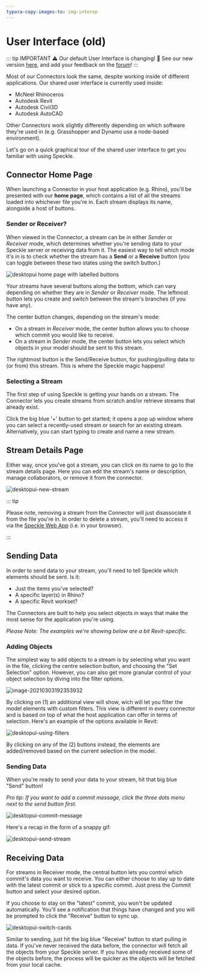 ```yaml
---
typora-copy-images-to: img-interop
---
```


# User Interface (old)

::: tip IMPORTANT ⚠️
Our default User Interface is changing! 🤩
See our new version [here](./ui2), and add your feedback on the [forum](https://speckle.community/t/new-desktopui-in-alpha-testing/1851)!
:::

Most of our Connectors look the same, despite working inside of different applications. Our shared user interface is currently used inside:

- McNeel Rhinoceros
- Autodesk Revit
- Autodesk Civil3D
- Autodesk AutoCAD

Other Connectors work slightly differently depending on which software they're used in (e.g. Grasshopper and Dynamo use a node-based environment).

Let's go on a quick graphical tour of the shared user interface to get you familiar with using Speckle.

## Connector Home Page

When launching a Connector in your host application (e.g. Rhino), you'll be presented with our **home page**, which contains a list of all the streams loaded into whichever file you're in. Each stream displays its name, alongside a host of buttons.

### Sender or Receiver?

When viewed in the Connector, a stream can be in either _Sender_ or _Receiver_ mode, which determines whether you're sending data to your Speckle server or receiving data from it. The easiest way to tell which mode it's in is to check whether the stream has a **Send** or a **Receive** button (you can toggle between these two states using the switch button.)

![desktopui home page with labelled buttons](https://user-images.githubusercontent.com/7717434/107382404-badd7f80-6ae7-11eb-9941-2265b1cc5748.png)

Your streams have several buttons along the bottom, which can vary depending on whether they are in _Sender_ or _Receiver_ mode. The leftmost button lets you create and switch between the stream's branches (if you have any).

The center button changes, depending on the stream's mode:

- On a stream in _Receiver_ mode, the center button allows you to choose which commit you would like to receive.
- On a stream in _Sender_ mode, the center button lets you select which objects in your model should be sent to this stream.

The rightmost button is the Send/Receive button, for pushing/pulling data to (or from) this stream. This is where the Speckle magic happens!

### Selecting a Stream

The first step of using Speckle is getting your hands on a stream. The Connector lets you create streams from scratch and/or retrieve streams that already exist.

Click the big blue '+' button to get started; it opens a pop up window where you can select a recently-used stream or search for an existing stream. Alternatively, you can start typing to create and name a new stream.

## Stream Details Page

Either way, once you've got a stream, you can click on its name to go to the stream details page. Here you can edit the stream's name or description, manage collaborators, or remove it from the connector.

![desktopui-new-stream](https://user-images.githubusercontent.com/7717434/106741747-08ec1200-6614-11eb-9162-829670899da9.gif)

::: tip

Please note, removing a stream from the Connector will just disassociate it from the file you're in. In order to delete a stream, you'll need to access it via the [Speckle Web App](./web) (i.e. in your browser).

:::

## Sending Data

In order to send data to your stream, you'll need to tell Speckle which elements should be sent. Is it:

- Just the items you've selected?
- A specific layer(s) in Rhino?
- A specific Revit workset?

The Connectors are built to help you select objects in ways that make the most sense for the application you're using.

_Please Note: The examples we're showing below are a bit Revit-specific._

### Adding Objects

The simplest way to add objects to a stream is by selecting what you want in the file, clicking the centre selection button, and choosing the "Set Selection" option. However, you can also get more granular control of your object selection by diving into the filter options.

![image-20210303192353932](https://user-images.githubusercontent.com/2679513/127769268-6c954611-ab5b-4e8b-ac80-8bc4c00a6d40.png)

By clicking on (1) an additional view will show, wich will let you filter the model elements with custom filters. This view is different in every connector and is based on top of what the host application can offer in terms of selection. Here's an example of the options available in Revit:

![desktopui-using-filters](https://user-images.githubusercontent.com/7717434/106741137-35ebf500-6613-11eb-84b7-0ceb721a28cb.gif)

By clicking on any of the (2) buttons instead, the elements are added/removed based on the current selection in the model.

### Sending Data

When you're ready to send your data to your stream, hit that big blue "Send" button!

_Pro tip: If you want to add a commit message, click the three dots menu next to the send button first._

![desktopui-commit-message](https://user-images.githubusercontent.com/7717434/106741155-3c7a6c80-6613-11eb-8273-ef59e7261ceb.gif)

Here's a recap in the form of a snappy gif:

![desktopui-send-stream](https://user-images.githubusercontent.com/7717434/106739196-c248e880-6610-11eb-8cc5-01216cc980b1.gif)

## Receiving Data

For streams in Receiver mode, the central button lets you control which commit's data you want to receive. You can either choose to stay up to date with the latest commit or stick to a specific commit. Just press the Commit button and select your desired option.

If you choose to stay on the "latest" commit, you won't be updated automatically. You'll see a notification that things have changed and you will be prompted to click the "Receive" button to sync up.

![desktopui-switch-cards](https://user-images.githubusercontent.com/7717434/106739209-c5dc6f80-6610-11eb-8625-01b19240c612.gif)

Similar to sending, just hit the big blue "Receive" button to start pulling in data. If you've never received the data before, the connector will fetch all the objects from your Speckle server. If you have already received some of the objects before, the process will be quicker as the objects will be fetched from your local cache.
